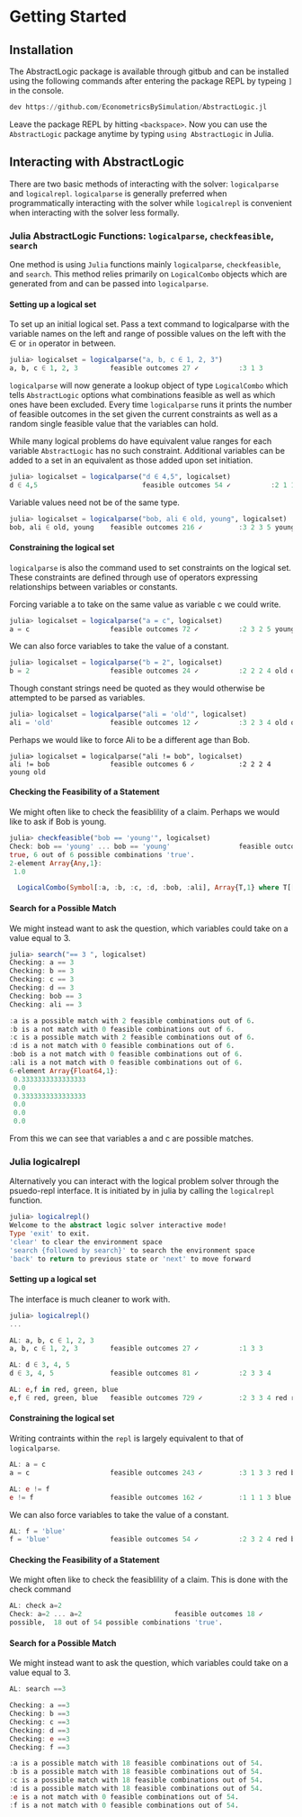 # Getting Started

## Installation

The AbstractLogic package is available through gitbub and can be installed using the following commands after entering the package REPL by typeing `]` in the console.
```julia
dev https://github.com/EconometricsBySimulation/AbstractLogic.jl
```

Leave the package REPL by hitting `<backspace>`. Now you can use the `AbstractLogic` package anytime by typing `using AbstractLogic` in Julia.

## Interacting with AbstractLogic
There are two basic methods of interacting with the solver: `logicalparse` and `logicalrepl`. `logicalparse` is generally preferred when programmatically interacting with the solver while `logicalrepl` is convenient when interacting with the solver less formally.

### Julia AbstractLogic Functions: `logicalparse`, `checkfeasible`, `search`
One method is using `Julia` functions mainly `logicalparse`, `checkfeasible`, and `search`. This method relies primarily on `LogicalCombo` objects which are generated from and can be passed into `logicalparse`.

#### Setting up a logical set
To set up an initial logical set. Pass a text command to logicalparse with the variable names on the left and range of possible values on the left with the ∈ or `in` operator in between.
```julia
julia> logicalset = logicalparse("a, b, c ∈ 1, 2, 3")
a, b, c ∈ 1, 2, 3        feasible outcomes 27 ✓          :3 1 3
```
`logicalparse` will now generate a lookup object of type `LogicalCombo` which tells `AbstractLogic` options what combinations feasible as well as which ones have been excluded. Every time `logicalparse` runs it prints the number of feasible outcomes in the set given the current constraints as well as a random single feasible value that the variables can hold.

While many logical problems do have equivalent value ranges for each variable `AbstractLogic` has no such constraint. Additional variables can be added to a set in an equivalent as those added upon set initiation.
```julia
julia> logicalset = logicalparse("d ∈ 4,5", logicalset)
d ∈ 4,5                          feasible outcomes 54 ✓          :2 1 1 5
```
Variable values need not be of the same type.
```julia
julia> logicalset = logicalparse("bob, ali ∈ old, young", logicalset)
bob, ali ∈ old, young    feasible outcomes 216 ✓         :3 2 3 5 young old
```

#### Constraining the logical set
`logicalparse` is also the command used to set constraints on the logical set. These constraints are defined through use of operators expressing relationships between variables or constants.

Forcing variable a to take on the same value as variable c we could write.
```julia
julia> logicalset = logicalparse("a = c", logicalset)
a = c                    feasible outcomes 72 ✓          :2 3 2 5 young young
```

We can also force variables to take the value of a constant.
```julia
julia> logicalset = logicalparse("b = 2", logicalset)
b = 2                    feasible outcomes 24 ✓          :2 2 2 4 old old
```

Though constant strings need be quoted as they would otherwise be attempted to be parsed as variables.
```julia
julia> logicalset = logicalparse("ali = 'old'", logicalset)
ali = 'old'              feasible outcomes 12 ✓          :3 2 3 4 old old
```

Perhaps we would like to force Ali to be a different age than Bob.
```
julia> logicalset = logicalparse("ali != bob", logicalset)
ali != bob               feasible outcomes 6 ✓           :2 2 2 4 young old
```

#### Checking the Feasibility of a Statement
We might often like to check the feasiblility of a claim. Perhaps we would like to ask if Bob is young.
```julia
julia> checkfeasible("bob == 'young'", logicalset)
Check: bob == 'young' ... bob == 'young'                 feasible outcomes 6 ✓           :3 2 3 4 young old
true, 6 out of 6 possible combinations 'true'.
2-element Array{Any,1}:
 1.0

  LogicalCombo(Symbol[:a, :b, :c, :d, :bob, :ali], Array{T,1} where T[[1, 2, 3], [1, 2, 3], [1, 2, 3], [4, 5], ["old", "young"], ["old", "young"]], Bool[false, false, false, false, false, false, false, false, false, false  …  false, false, false, false, false, false, false, false, false, false])
```

#### Search for a Possible Match
We might instead want to ask the question, which variables could take on a value equal to 3.
```julia
julia> search("== 3 ", logicalset)
Checking: a == 3
Checking: b == 3
Checking: c == 3
Checking: d == 3
Checking: bob == 3
Checking: ali == 3

:a is a possible match with 2 feasible combinations out of 6.
:b is a not match with 0 feasible combinations out of 6.
:c is a possible match with 2 feasible combinations out of 6.
:d is a not match with 0 feasible combinations out of 6.
:bob is a not match with 0 feasible combinations out of 6.
:ali is a not match with 0 feasible combinations out of 6.
6-element Array{Float64,1}:
 0.3333333333333333
 0.0
 0.3333333333333333
 0.0
 0.0
 0.0
 ```
From this we can see that variables a and c are possible matches.

### Julia logicalrepl
Alternatively you can interact with the logical problem solver through the psuedo-repl interface. It is initiated by in julia by calling the `logicalrepl` function.

```julia
julia> logicalrepl()
Welcome to the abstract logic solver interactive mode!
Type 'exit' to exit.
'clear' to clear the environment space
'search {followed by search}' to search the environment space
'back' to return to previous state or 'next' to move forward
```

#### Setting up a logical set
The interface is much cleaner to work with.
```julia
julia> logicalrepl()
...

AL: a, b, c ∈ 1, 2, 3
a, b, c ∈ 1, 2, 3        feasible outcomes 27 ✓          :1 3 3

AL: d ∈ 3, 4, 5
d ∈ 3, 4, 5              feasible outcomes 81 ✓          :2 3 3 4

AL: e,f in red, green, blue
e,f ∈ red, green, blue   feasible outcomes 729 ✓         :2 3 3 4 red red
```

#### Constraining the logical set
Writing contraints within the `repl` is largely equivalent to that of `logicalparse`.
```julia
AL: a = c
a = c                    feasible outcomes 243 ✓         :3 1 3 3 red blue

AL: e != f
e != f                   feasible outcomes 162 ✓         :1 1 1 3 blue green
```

We can also force variables to take the value of a constant.
```julia
AL: f = 'blue'
f = 'blue'               feasible outcomes 54 ✓          :2 3 2 4 red blue
```

#### Checking the Feasibility of a Statement
We might often like to check the feasiblility of a claim. This is done with the check command
```julia
AL: check a=2
Check: a=2 ... a=2                       feasible outcomes 18 ✓          :2 1 2 4 green blue
possible,  18 out of 54 possible combinations 'true'.
```

#### Search for a Possible Match
We might instead want to ask the question, which variables could take on a value equal to 3.
```julia
AL: search ==3

Checking: a ==3
Checking: b ==3
Checking: c ==3
Checking: d ==3
Checking: e ==3
Checking: f ==3

:a is a possible match with 18 feasible combinations out of 54.
:b is a possible match with 18 feasible combinations out of 54.
:c is a possible match with 18 feasible combinations out of 54.
:d is a possible match with 18 feasible combinations out of 54.
:e is a not match with 0 feasible combinations out of 54.
:f is a not match with 0 feasible combinations out of 54.
```
